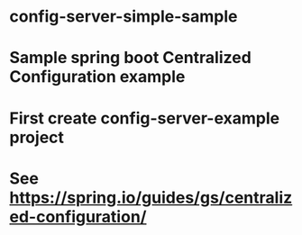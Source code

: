 # config-server-simple-sample

# Sample spring boot Centralized Configuration example

# First create config-server-example project
# See https://spring.io/guides/gs/centralized-configuration/

